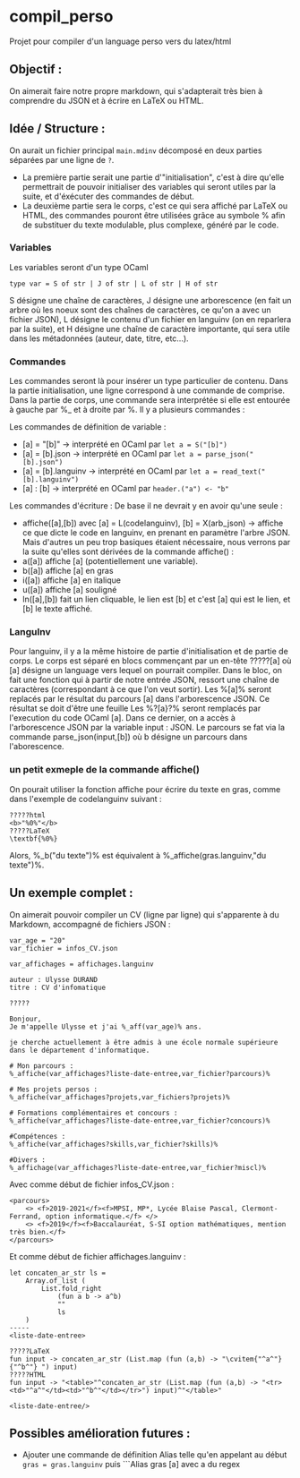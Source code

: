 # compil_perso
Projet pour compiler d'un language perso vers du latex/html

## Objectif :
On aimerait faire notre propre markdown, qui s'adapterait très bien à comprendre du JSON et à écrire en LaTeX ou HTML.

## Idée / Structure :
On aurait un fichier principal ```main.mdinv``` décomposé en deux parties séparées par une ligne de ```?```.
- La première partie serait une partie d'"initialisation", c'est à dire qu'elle permettrait de pouvoir initialiser des variables qui seront utiles par la suite, et d'éxécuter des commandes de début.
- La deuxième partie sera le corps, c'est ce qui sera affiché par LaTeX ou HTML, des commandes pouront être utilisées grâce au symbole % afin de substituer du texte modulable, plus complexe, généré par le code.

### Variables
Les variables seront d'un type OCaml 
```
type var = S of str | J of str | L of str | H of str
```
S désigne une chaîne de caractères,
J désigne une arborescence (en fait un arbre où les noeux sont des chaînes de caractères, ce qu'on a avec un fichier JSON),
L désigne le contenu d'un fichier en languinv (on en reparlera par la suite),
et H désigne une chaîne de caractère importante, qui sera utile dans les métadonnées (auteur, date, titre, etc...).

### Commandes
Les commandes seront là pour insérer un type particulier de contenu.
Dans la partie initialisation, une ligne correspond à une commande de comprise.
Dans la partie de corps, une commande sera interprétée si elle est entourée à gauche par %_ et à droite par %.
Il y a plusieurs commandes :

Les commandes de définition de variable : 
- [a] = "[b]" -> interprété en OCaml par ```let a = S("[b]")```
- [a] = [b].json -> interprété en OCaml par ```let a = parse_json("[b].json")```
- [a] = [b].languinv -> interprété en OCaml par ```let a = read_text("[b].languinv")```
- [a] : [b] -> interprété en OCaml par ```header.("a") <- "b"```

Les commandes d'écriture :
De base il ne devrait y en avoir qu'une seule : 
- affiche([a],[b]) avec [a] = L(codelanguinv), [b] = X(arb_json) -> affiche ce que dicte le code en languinv, en prenant en paramètre l'arbre JSON.
Mais d'autres un peu trop basiques étaient nécessaire, nous verrons par la suite qu'elles sont dérivées de la commande affiche() :
- a([a]) affiche [a] (potentiellement une variable).
- b([a]) affiche [a] en gras
- i([a]) affiche [a] en italique
- u([a]) affiche [a] souligné
- ln([a],[b]) fait un lien cliquable, le lien est [b] et c'est [a] qui est le lien, et [b] le texte affiché.

### LanguInv
Pour languinv, il y a la même histoire de partie d'initialisation et de partie de corps.
Le corps est séparé en blocs commençant par un en-tête ?????[a] où [a] désigne un language vers lequel on pourrait compiler.
Dans le bloc, on fait une fonction qui à partir de notre entrée JSON, ressort une chaîne de caractères (correspondant à ce que l'on veut sortir).
Les %[a]% seront replacés par le résultat du parcours [a] dans l'arborescence JSON. Ce résultat se doit d'être une feuille
Les %?[a}?% seront remplacés par l'execution du code OCaml [a].
Dans ce dernier, on a accès à l'arborescence JSON par la variable input : JSON.
Le parcours se fat via la commande parse_json(input,[b]) où b désigne un parcours dans l'aborescence.

### un petit exmeple de la commande affiche()

On pourait utiliser la fonction affiche pour écrire du texte en gras, comme dans l'exemple de codelanguinv suivant :
```
?????html
<b>"%0%"</b>
?????LaTeX
\textbf{%0%}
```
Alors, %_b("du texte")% est équivalent à %_affiche(gras.languinv,"du texte")%.



## Un exemple complet :
On aimerait pouvoir compiler un CV (ligne par ligne) qui s'apparente à du Markdown, accompagné de fichiers JSON :

```
var_age = "20"
var_fichier = infos_CV.json

var_affichages = affichages.languinv

auteur : Ulysse DURAND
titre : CV d'infomatique

?????

Bonjour,
Je m'appelle Ulysse et j'ai %_aff(var_age)% ans.

je cherche actuellement à être admis à une école normale supérieure dans le département d'informatique.

# Mon parcours :
%_affiche(var_affichages?liste-date-entree,var_fichier?parcours)%

# Mes projets persos : 
%_affiche(var_affichages?projets,var_fichiers?projets)%

# Formations complémentaires et concours :
%_affiche(var_affichages?liste-date-entree,var_fichier?concours)%

#Compétences :
%_affiche(var_affichages?skills,var_fichier?skills)%

#Divers : 
%_affichage(var_affichages?liste-date-entree,var_fichier?miscl)%
```

Avec comme début de fichier infos_CV.json :
```
<parcours>
	<> <f>2019-2021</f><f>MPSI, MP*, Lycée Blaise Pascal, Clermont-Ferrand, option informatique.</f> </>
	<> <f>2019</f><f>Baccalauréat, S-SI option mathématiques, mention très bien.</f>
</parcours>
```
Et comme début de fichier affichages.languinv :

```
let concaten_ar_str ls = 
	Array.of_list (
		List.fold_right
			(fun a b -> a^b)
			""
			ls
	)
-----
<liste-date-entree>

?????LaTeX
fun input -> concaten_ar_str (List.map (fun (a,b) -> "\cvitem{"^a^"}{"^b^"} ") input)
?????HTML
fun input -> "<table>"^concaten_ar_str (List.map (fun (a,b) -> "<tr><td>"^a^"</td><td>"^b^"</td></tr>") input)^"</table>"

<liste-date-entree/>
```

## Possibles amélioration futures :
- Ajouter une commande de définition Alias telle qu'en appelant au début ```gras = gras.languinv``` puis ```Alias gras [a] avec a du regex 
